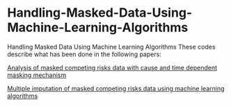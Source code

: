 # Handling-Masked-Data-Using-Machine-Learning-Algorithms
Handling Masked Data Using Machine Learning Algorithms
These codes describe what has been done in the following papers: 

[Analysis of masked competing risks data with cause and time dependent masking mechanism](https://www.tandfonline.com/doi/abs/10.1080/00949655.2020.1773465?journalCode=gscs20)

[Multiple imputation of masked competing risks data using machine learning algorithms](https://www.tandfonline.com/doi/abs/10.1080/00949655.2022.2063864)
